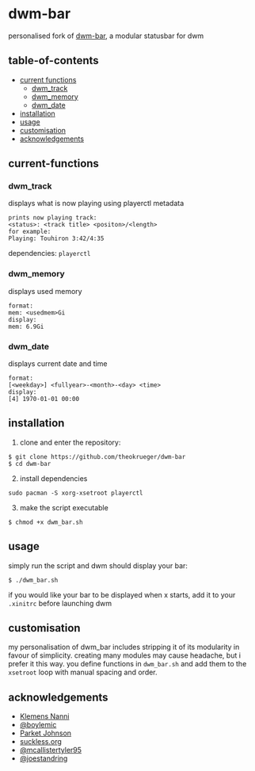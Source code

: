 # dwm-bar
personalised fork of [dwm-bar](https://github.com/joestandring/dwm-bar), a modular statusbar for dwm
## table-of-contents
- [current functions](#current-functions)
  - [dwm_track](#dwm_track)
  - [dwm_memory](#dwm_memory)
  - [dwm_date](#dwm_date)
- [installation](#installation)
- [usage](#usage)
- [customisation](#customizing)
- [acknowledgements](#acknowledgements)

## current-functions
### dwm_track
displays what is now playing using playerctl metadata
```
prints now playing track:
<status>: <track title> <positon>/<length>
for example:
Playing: Touhiron 3:42/4:35
```
dependencies: ```playerctl```
### dwm_memory
displays used memory
```
format:
mem: <usedmem>Gi
display:
mem: 6.9Gi
```
### dwm_date
displays current date and time
```
format:
[<weekday>] <fullyear>-<month>-<day> <time>
display:
[4] 1970-01-01 00:00
```
## installation
1. clone and enter the repository:
```
$ git clone https://github.com/theokrueger/dwm-bar
$ cd dwm-bar
```
2. install dependencies
```
sudo pacman -S xorg-xsetroot playerctl
```
3. make the script executable
```
$ chmod +x dwm_bar.sh
```
## usage
simply run the script and dwm should display your bar:
```
$ ./dwm_bar.sh
```
if you would like your bar to be displayed when x starts, add it to your `.xinitrc` before launching dwm
## customisation
my personalisation of dwm_bar includes stripping it of its modularity in favour of simplicity. creating many modules may cause headache, but i prefer it this way.
you define functions in `dwm_bar.sh` and add them to the `xsetroot` loop with manual spacing and order.
## acknowledgements
* [Klemens Nanni](https://notabug.org/kl3)
* [@boylemic](https://github.com/boylemic/configs/blob/master/dwm_status)
* [Parket Johnson](https://github.com/ronno/scripts/blob/master/xsetcmus)
* [suckless.org](https://dwm.suckless.org/status_monitor/)
* [@mcallistertyler95](https://github.com/mcallistertyler95/dwm-bar)
* [@joestandring](https://github.com/joestandring/dwm-bar)
